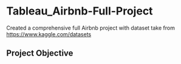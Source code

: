 # Tableau_Airbnb-Full-Project
Created a comprehensive full Airbnb project with dataset take from https://www.kaggle.com/datasets
## Project Objective
